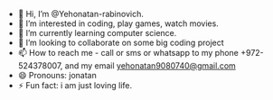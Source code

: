 - 👋 Hi, I’m @Yehonatan-rabinovich.
- 👀 I’m interested in coding, play games, watch movies.
- 🌱 I’m currently learning computer science.
- 💞️ I’m looking to collaborate on some big coding project
- 📫 How to reach me - call or sms or whatsapp to my phone +972-524378007, and my email yehonatan9080740@gmail.com
- 😄 Pronouns: jonatan
- ⚡ Fun fact: i am just loving life.

<!---
Yehonatan-rabinovich/Yehonatan-rabinovich is a ✨ special ✨ repository because its `README.md` (this file) appears on your GitHub profile.
You can click the Preview link to take a look at your changes.
--->
